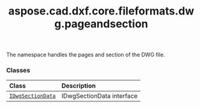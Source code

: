 ﻿---
title: aspose.cad.dxf.core.fileformats.dwg.pageandsection
second_title: Aspose.CAD for Python via .NET API References
description: 
type: docs
weight: 10
url: /aspose.cad.dxf.core.fileformats.dwg.pageandsection/
is_root: false
---

The namespace handles the pages and section of the DWG file.

### Classes
| Class | Description |
| :- | :- |
| [`IDwgSectionData`](/cad/python-net/aspose.cad.dxf.core.fileformats.dwg.pageandsection/idwgsectiondata) | IDwgSectionData interface |


